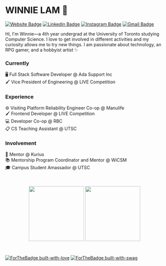 # WINNIE LAM 🌻
[![Website Badge](https://img.shields.io/badge/-Website-black?style=flat&logo=github&logoColor=white&link=https://winnllam.github.io/)](https://winnllam.github.io)
[![Linkedin Badge](https://img.shields.io/badge/-LinkedIn-blue?style=flat&logo=Linkedin&logoColor=white&link=https://www.linkedin.com/in/winnllam/)](https://www.linkedin.com/in/winnllam/)
[![Instagram Badge](https://img.shields.io/badge/-Instagram-purple?style=flat&logo=instagram&logoColor=white&link=https://instagram.com/winnllam/)](https://instagram.com/winnllam)
[![Gmail Badge](https://img.shields.io/badge/-Gmail-red?style=flat&logo=Gmail&logoColor=white&link=mailto:winnieee.lam00@gmail.com)](mailto:winnieee.lam00@gmail.com)

Hi, I'm Winnie—a 4th year undergrad at the University of Toronto studying Computer Science. I love to get involved in different activities and my curiosity allows me to try new things. I am passionate about technology, an RPG gamer, and a hobbyist artist ✨

### Currently
🖥️ Full Stack Software Developer @ Ada Support Inc <br />
🖌️ Vice President of Engineering @ LIVE Competition <br />

### Experience
⚙️ Visiting Platform Reliability Engineer Co-op @ Manulife <br />
🖌️ Frontend Developer @ LIVE Competition <br />
💻 Developer Co-op @ RBC <br />
📋 CS Teaching Assistant @ UTSC

### Involvement
🙇‍ Mentor @ Kurius <br />
📚 Mentorship Program Coordinator and Mentor @ WiCSM <br />
🎓 Campus Student Amassador @ UTSC

<br>
<p align=center>
   <img height=175 align="center" src="https://github-readme-stats.vercel.app/api?username=winnllam&show_icons=true&theme=dracula">
  <img height=175 align="center" src="https://github-readme-stats.vercel.app/api/top-langs/?username=winnllam&langs_count=8&layout=compact" />
</p>

<br>

[![ForTheBadge built-with-love](http://ForTheBadge.com/images/badges/built-with-love.svg)](https://github.com/winnllam/)
[![ForTheBadge built-with-swag](http://ForTheBadge.com/images/badges/built-with-swag.svg)](https://github.com/winnllam/)
